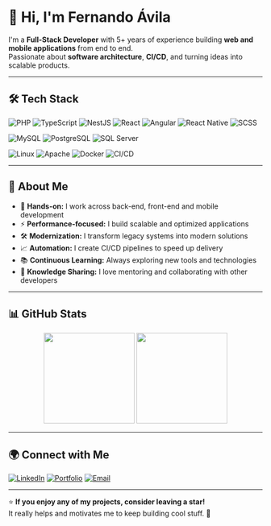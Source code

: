 # 👋 Hi, I'm Fernando Ávila  

I'm a **Full-Stack Developer** with 5+ years of experience building **web and mobile applications** from end to end.  
Passionate about **software architecture**, **CI/CD**, and turning ideas into scalable products.

---

## 🛠️ Tech Stack

![PHP](https://img.shields.io/badge/PHP-777BB4?style=for-the-badge&logo=php&logoColor=white)
![TypeScript](https://img.shields.io/badge/TypeScript-3178C6?style=for-the-badge&logo=typescript&logoColor=white)
![NestJS](https://img.shields.io/badge/NestJS-E0234E?style=for-the-badge&logo=nestjs&logoColor=white)
![React](https://img.shields.io/badge/React-20232A?style=for-the-badge&logo=react&logoColor=61DAFB)
![Angular](https://img.shields.io/badge/Angular-DD0031?style=for-the-badge&logo=angular&logoColor=white)
![React Native](https://img.shields.io/badge/React_Native-20232A?style=for-the-badge&logo=react&logoColor=61DAFB)
![SCSS](https://img.shields.io/badge/SCSS-CC6699?style=for-the-badge&logo=sass&logoColor=white)

![MySQL](https://img.shields.io/badge/MySQL-4479A1?style=for-the-badge&logo=mysql&logoColor=white)
![PostgreSQL](https://img.shields.io/badge/PostgreSQL-316192?style=for-the-badge&logo=postgresql&logoColor=white)
![SQL Server](https://img.shields.io/badge/SQL_Server-CC2927?style=for-the-badge&logo=microsoftsqlserver&logoColor=white)

![Linux](https://img.shields.io/badge/Linux-FCC624?style=for-the-badge&logo=linux&logoColor=black)
![Apache](https://img.shields.io/badge/Apache-D22128?style=for-the-badge&logo=apache&logoColor=white)
![Docker](https://img.shields.io/badge/Docker-2496ED?style=for-the-badge&logo=docker&logoColor=white)
![CI/CD](https://img.shields.io/badge/CI%2FCD-000000?style=for-the-badge&logo=githubactions&logoColor=white)

---

## 🚀 About Me

- 🔧 **Hands-on:** I work across back-end, front-end and mobile development  
- ⚡ **Performance-focused:** I build scalable and optimized applications  
- 🛠️ **Modernization:** I transform legacy systems into modern solutions  
- 📈 **Automation:** I create CI/CD pipelines to speed up delivery  
- 📚 **Continuous Learning:** Always exploring new tools and technologies  
- 💬 **Knowledge Sharing:** I love mentoring and collaborating with other developers  

---

## 📊 GitHub Stats

<p align="center">
  <img height="180em" src="https://github-readme-stats.vercel.app/api?username=ofernandoavila&show_icons=true&theme=tokyonight&hide_border=true" />
  <img height="180em" src="https://github-readme-stats.vercel.app/api/top-langs/?username=ofernandoavila&layout=compact&langs_count=8&theme=tokyonight&hide_border=true"/>
</p>

---

## 🌍 Connect with Me

[![LinkedIn](https://img.shields.io/badge/LinkedIn-0077B5?style=for-the-badge&logo=linkedin&logoColor=white)](https://www.linkedin.com/in/ofernandoavila)
[![Portfolio](https://img.shields.io/badge/Portfolio-000000?style=for-the-badge&logo=react&logoColor=white)](https://ofernandoavila.com)
[![Email](https://img.shields.io/badge/Email-FFFFFF?style=for-the-badge&logo=gmail&logoColor=red)](mailto:fernandoavilajunior@gmail.com)

---

⭐ **If you enjoy any of my projects, consider leaving a star!**  
It really helps and motivates me to keep building cool stuff. 🚀
